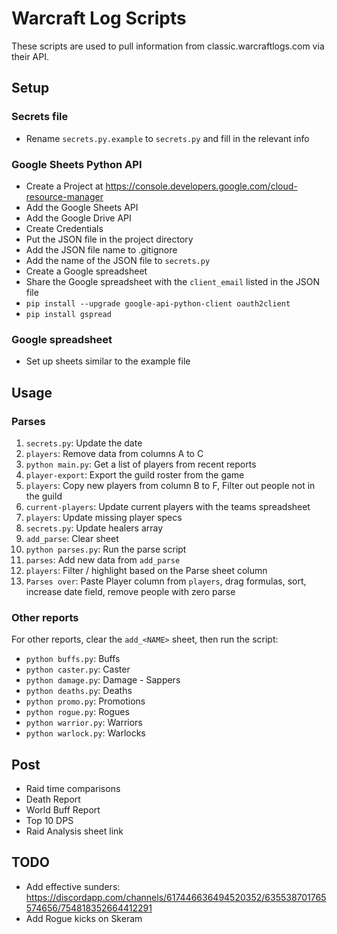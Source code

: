 # Warcraft Log Scripts

These scripts are used to pull information from classic.warcraftlogs.com via their API.

## Setup
### Secrets file

- Rename `secrets.py.example` to `secrets.py` and fill in the relevant info

### Google Sheets Python API

- Create a Project at https://console.developers.google.com/cloud-resource-manager
- Add the Google Sheets API
- Add the Google Drive API
- Create Credentials
- Put the JSON file in the project directory
- Add the JSON file name to .gitignore
- Add the name of the JSON file to `secrets.py`
- Create a Google spreadsheet
- Share the Google spreadsheet with the `client_email` listed in the JSON file
- `pip install --upgrade google-api-python-client oauth2client`
- `pip install gspread`

### Google spreadsheet

- Set up sheets similar to the example file 

## Usage

### Parses

1. `secrets.py`: Update the date
2. `players`: Remove data from columns A to C
2. `python main.py`: Get a list of players from recent reports
3. `player-export`: Export the guild roster from the game
4. `players`: Copy new players from column B to F, Filter out people not in the guild
5. `current-players`: Update current players with the teams spreadsheet
6. `players`: Update missing player specs
7. `secrets.py`: Update healers array
8. `add_parse`: Clear sheet
9. `python parses.py`: Run the parse script
10. `parses`: Add new data from `add_parse`
11. `players`: Filter / highlight based on the Parse sheet column
12. `Parses over`: Paste Player column from `players`, drag formulas, sort, increase date field, remove people with zero parse

### Other reports

For other reports, clear the `add_<NAME>` sheet, then run the script:

- `python buffs.py`: Buffs
- `python caster.py`: Caster
- `python damage.py`: Damage - Sappers
- `python deaths.py`: Deaths
- `python promo.py`: Promotions
- `python rogue.py`: Rogues
- `python warrior.py`: Warriors
- `python warlock.py`: Warlocks

## Post

- Raid time comparisons
- Death Report
- World Buff Report
- Top 10 DPS
- Raid Analysis sheet link

## TODO

- Add effective sunders: https://discordapp.com/channels/617446636494520352/635538701765574656/754818352664412291
- Add Rogue kicks on Skeram